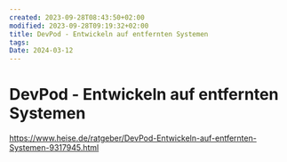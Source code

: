 ```yaml
---
created: 2023-09-28T08:43:50+02:00
modified: 2023-09-28T09:19:32+02:00
title: DevPod - Entwickeln auf entfernten Systemen
tags: 
Date: 2024-03-12
---
```



# DevPod - Entwickeln auf entfernten Systemen 

https://www.heise.de/ratgeber/DevPod-Entwickeln-auf-entfernten-Systemen-9317945.html

